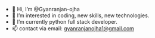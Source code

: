 - 👋 Hi, I’m @Gyanranjan-ojha
- 👀 I’m interested in coding, new skills, new technologies.
- 🌱 I’m currently python full stack developer.
- 📫 contact via email: gyanranjanojha1@gmail.com

<!---
Gyanranjan-ojha/Gyanranjan-ojha is a ✨ special ✨ repository because its `README.md` (this file) appears on your GitHub profile.
You can click the Preview link to take a look at your changes.
--->
